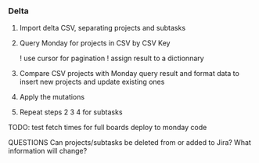 ### Delta

1. Import delta CSV, separating projects and subtasks
2. Query Monday for projects in CSV by CSV Key
    
    ! use cursor for pagination
    ! assign result to a dictionnary
3. Compare CSV projects with Monday query result and format data to insert new projects and update existing ones
4. Apply the mutations
5. Repeat steps 2 3 4 for subtasks




TODO:
test fetch times for full boards
deploy to monday code

QUESTIONS
Can projects/subtasks be deleted from or added to Jira?
What information will change?
